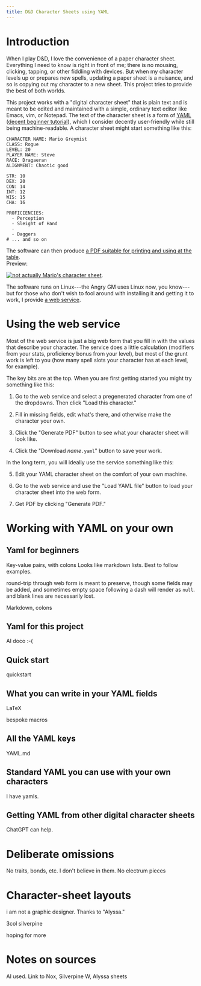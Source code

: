 ```yaml
---
title: D&D Character Sheets using YAML
---
```


# Introduction

When I play D&D, I love the convenience of a paper character sheet.
Everything I need to know is right in front of me; there is no
mousing, clicking, tapping, or other fiddling with devices.
But when my character levels up or prepares new spells, 
updating a paper sheet is a nuisance, and so is copying out my character to a new sheet.
This project tries to provide the best of both worlds.

This project works with a "digital character sheet" that is plain text and is meant to be edited and maintained with a simple, ordinary text editor like Emacs, vim, or Notepad.  The text of the character sheet is a form of [YAML]() ([decent beginner tutorial](https://www.cloudbees.com/blog/yaml-tutorial-everything-you-need-get-started)), which I consider decently user-friendly while still being machine-readable.  A character sheet might start something like this:

```
CHARACTER NAME: Mario Greymist
CLASS: Rogue
LEVEL: 20
PLAYER NAME: Steve
RACE: Dragaeran 
ALIGNMENT: Chaotic good

STR: 10
DEX: 20
CON: 14
INT: 12
WIS: 15
CHA: 16

PROFICIENCIES:
  - Perception
  - Sleight of Hand
  - 
  - Daggers
# ... and so on
```

The software can then produce [a PDF suitable for printing and using at the table](sample-rogue.pdf).\
Preview:

[![not actually Mario's character sheet](sample-rogue.png)](sample-rogue.pdf).

The software runs on Linux---the Angry GM uses Linux now, you know---but for those who don't wish to fool around with installing it and getting it to work, I provide [a web service](https://dnd-character-sheets.github.io).

# Using the web service

Most of the web service is just a big web form that you fill in with the values that describe your character.
The service does a little calculation (modifiers from your stats, proficiency bonus from your level), but most of the grunt work is left to you (how many spell slots your character has at each level, for example).

The key bits are at the top.  When you are first getting started you might try something like this:

 1. Go to the web service and select a pregenerated character from one of the dropdowns.  Then click "Load this character."
 
 2. Fill in missing fields, edit what's there, and otherwise make the character your own.
 
 3. Click the "Generate PDF" button to see what your character sheet will look like.
 
 4. Click the "Download _name_`.yaml`" button to save your work.

In the long term, you will
ideally use the service something like this:

 5. Edit your YAML character sheet on the comfort of your own machine.

 6. Go to the web service and use the "Load YAML file" button to load your character sheet into the web form.
 
 7. Get PDF by clicking "Generate PDF."

# Working with YAML on your own

## Yaml for beginners

Key-value pairs, with colons
Looks like markdown lists.
Best to follow examples.

round-trip through web form is meant to preserve, though some fields may be added, and sometimes empty space following a dash will render as `null`.
and blank lines are necessarily lost.

Markdown, colons

## Yaml for this project

AI doco :-(

## Quick start

quickstart

## What you can write in your YAML fields

LaTeX

bespoke macros


## All the YAML keys

YAML.md

## Standard YAML you can use with your own characters

I have yamls.

## Getting YAML from other digital character sheets

ChatGPT can help.


# Deliberate omissions

No traits, bonds, etc.  I don't believe in them.
No electrum pieces


# Character-sheet layouts

i am not a graphic designer.
Thanks to "Alyssa."

3col
silverpine

hoping for more

# Notes on sources

AI used.  Link to Nox, Silverpine W, Alyssa sheets






